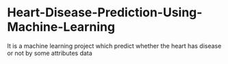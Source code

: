 # Heart-Disease-Prediction-Using-Machine-Learning
It is a machine learning project which predict whether the heart has disease or not by some attributes data

